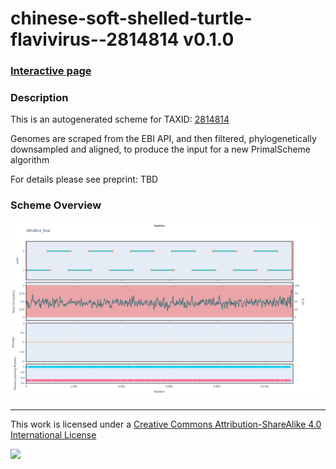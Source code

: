 # chinese-soft-shelled-turtle-flavivirus--2814814 v0.1.0

### [Interactive page](https://chrisgkent.github.io/schemes/chinese-soft-shelled-turtle-flavivirus--2814814-1000-v0.1.0)

### Description

This is an autogenerated scheme for TAXID: [2814814](https://www.ncbi.nlm.nih.gov/Taxonomy/Browser/wwwtax.cgi?mode=Info&id=2814814&lvl=3&lin=f&keep=1&srchmode=1&unlock)

Genomes are scraped from the EBI API, and then filtered, phylogenetically downsampled and aligned, to produce the input for a new PrimalScheme algorithm

For details please see preprint: TBD

### Scheme Overview

![Alt text](work/2814814_final.png '2814814_final.png')

------------------------------------------------------------------------

This work is licensed under a [Creative Commons Attribution-ShareAlike 4.0 International License](http://creativecommons.org/licenses/by-sa/4.0/) 

![](https://i.creativecommons.org/l/by-sa/4.0/88x31.png)